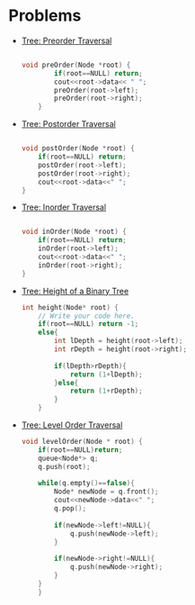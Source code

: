 # Problems

- [Tree: Preorder Traversal](https://www.hackerrank.com/challenges/tree-preorder-traversal/problem?isFullScreen=true)

    ```cpp

    void preOrder(Node *root) {
            if(root==NULL) return;
            cout<<root->data<< " ";
            preOrder(root->left);
            preOrder(root->right);
        }

    ```

- [Tree: Postorder Traversal](https://www.hackerrank.com/challenges/tree-postorder-traversal/problem?isFullScreen=true&h_r=next-challenge&h_v=zen)

    ```cpp

    void postOrder(Node *root) {
        if(root==NULL) return;
        postOrder(root->left);
        postOrder(root->right);
        cout<<root->data<<" ";
    }

    ```

- [Tree: Inorder Traversal](https://www.hackerrank.com/challenges/tree-inorder-traversal/problem?isFullScreen=true&h_r=next-challenge&h_v=zen&h_r=next-challenge&h_v=zen)

    ```cpp

    void inOrder(Node *root) {
        if(root==NULL) return;
        inOrder(root->left);
        cout<<root->data<<" ";
        inOrder(root->right);
    }


    ```
 
 - [Tree: Height of a Binary Tree](https://www.hackerrank.com/challenges/tree-height-of-a-binary-tree/problem?isFullScreen=true&h_r=next-challenge&h_v=zen&h_r=next-challenge&h_v=zen&h_r=next-challenge&h_v=zen)

    ```cpp
    int height(Node* root) {
        // Write your code here.
        if(root==NULL) return -1;
        else{
            int lDepth = height(root->left);
            int rDepth = height(root->right);
            
            if(lDepth>rDepth){
                return (1+lDepth);
            }else{
                return (1+rDepth);
            }
        }

    ```

- [Tree: Level Order Traversal](https://www.hackerrank.com/challenges/tree-level-order-traversal/problem?isFullScreen=true)

    ```cpp
    void levelOrder(Node * root) {
        if(root==NULL)return;
        queue<Node*> q;
        q.push(root);
        
        while(q.empty()==false){
            Node* newNode = q.front();
            cout<<newNode->data<<" ";
            q.pop();
            
            if(newNode->left!=NULL){
                q.push(newNode->left);
            }      
            
            if(newNode->right!=NULL){
                q.push(newNode->right);
            }
        }
        }

    ```